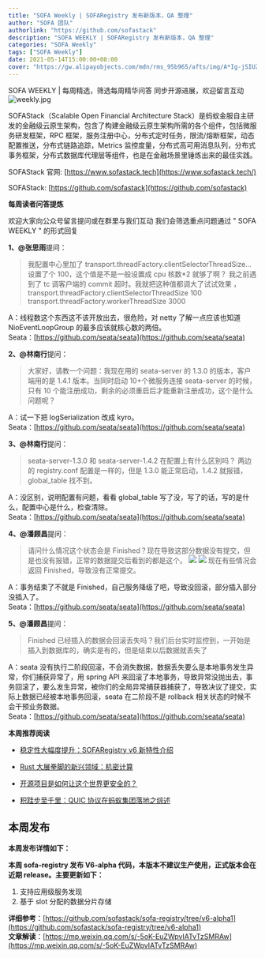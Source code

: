 ```yaml
---
title: "SOFA Weekly | SOFARegistry 发布新版本，QA 整理"
author: "SOFA 团队"
authorlink: "https://github.com/sofastack"
description: "SOFA WEEKLY | SOFARegistry 发布新版本，QA 整理"
categories: "SOFA Weekly"
tags: ["SOFA Weekly"]
date: 2021-05-14T15:00:00+08:00
cover: "https://gw.alipayobjects.com/mdn/rms_95b965/afts/img/A*Ig-jSIUZWx0AAAAAAAAAAAAAARQnAQ"
---
```

SOFA WEEKLY | 每周精选，筛选每周精华问答
同步开源进展，欢迎留言互动
![weekly.jpg](https://gw.alipayobjects.com/mdn/rms_95b965/afts/img/A*ARgKS6SuU7YAAAAAAAAAAAAAARQnAQ)

SOFAStack（Scalable Open Financial Architecture Stack）是蚂蚁金服自主研发的金融级云原生架构，包含了构建金融级云原生架构所需的各个组件，包括微服务研发框架，RPC 框架，服务注册中心，分布式定时任务，限流/熔断框架，动态配置推送，分布式链路追踪，Metrics 监控度量，分布式高可用消息队列，分布式事务框架，分布式数据库代理层等组件，也是在金融场景里锤炼出来的最佳实践。

SOFAStack 官网: [https://www.sofastack.tech](https://www.sofastack.tech/)<br/>

SOFAStack: [https://github.com/sofastack](https://github.com/sofastack)

**每周读者问答提炼**

欢迎大家向公众号留言提问或在群里与我们互动
我们会筛选重点问题通过 
" SOFA WEEKLY " 的形式回复

**1、@张思雨**提问：

> 我配置中心里加了 
> transport.threadFactory.clientSelectorThreadSize...设置了个 100，这个值是不是一般设置成 cpu 核数*2 就够了啊？ 
> 我之前遇到了 tc 调客户端的 commit 超时。我就把这种值都调大了试试效果 ，
> transport.threadFactory.clientSelectorThreadSize 100 
> transport.threadFactory.workerThreadSize 3000

A：线程数这个东西这不该开放出去，很危险，对 netty 了解一点应该也知道 NioEventLoopGroup 的最多应该就核心数的两倍。<br/>
Seata：[https://github.com/seata/seata](https://github.com/seata/seata)

**2、@林南行**提问：

> 大家好，请教一个问题：我现在用的 seata-server 的 1.3.0 的版本，客户端用的是 1.4.1 版本。当同时启动 10+个微服务连接 seata-server 的时候，只有 10 个能注册成功，剩余的必须重启后才能重新注册成功，这个是什么问题呢？

A：试一下把 logSerialization 改成 kyro。<br/>
Seata：[https://github.com/seata/seata](https://github.com/seata/seata)

**3、@林南行**提问：

> seata-server-1.3.0 和 seata-server-1.4.2 在配置上有什么区别吗？
> 两边的 registry.conf 配置是一样的，但是 1.3.0 能正常启动，1.4.2 就报错，global_table 找不到。

A：没区别，说明配置有问题，看看 global_table 写了没，写了的话，写的是什么，配置中心是什么，检查清除。<br/>
Seata：[https://github.com/seata/seata](https://github.com/seata/seata)

**4、@潘顾昌**提问：

> 请问什么情况这个状态会是 Finished？现在导致这部分数据没有提交，但是也没有报错，正常的数据提交后看到的都是这个。
> ![](https://gw.alipayobjects.com/mdn/sofastack/afts/img/A*HIE8T5HyI-4AAAAAAAAAAAAAARQnAQ)
> ![](https://gw.alipayobjects.com/mdn/sofastack/afts/img/A*oR2_S6ncqnkAAAAAAAAAAAAAARQnAQ)
> 现在有些情况会返回 Finished，导致没有正常提交。

A：事务结束了不就是 Finished，自己服务降级了吧，导致没回滚，部分插入部分没插入了。<br/>
Seata：[https://github.com/seata/seata](https://github.com/seata/seata)

**5、@潘顾昌**提问：

> Finished 已经插入的数据会回滚丢失吗？我们后台实时监控到，一开始是插入到数据库的，确实是有的，但是结束以后数据就丢失了

A：seata 没有执行二阶段回滚，不会消失数据，数据丢失要么是本地事务发生异常，你们捕获异常了，用 spring API 来回滚了本地事务，导致异常没抛出去，事务回滚了，要么发生异常，被你们的全局异常捕获器捕获了，导致决议了提交，实际上数据已经被本地事务回滚，seata 在二阶段不是 rollback 相关状态的时候不会干预业务数据。<br/>
Seata：[https://github.com/seata/seata](https://github.com/seata/seata)

**本周推荐阅读**

- [稳定性大幅度提升：SOFARegistry v6 新特性介绍](http://mp.weixin.qq.com/s?__biz=MzUzMzU5Mjc1Nw==&mid=2247487799&idx=1&sn=3f2c120cd6d6e653e0d7c2805e2935ae&chksm=faa0feedcdd777fbebe262adc8ce044455e2056945460d06b5d3af3588dfd3403ca2a976fa37&scene=21)

- [Rust 大展拳脚的新兴领域：机密计算](http://mp.weixin.qq.com/s?__biz=MzUzMzU5Mjc1Nw==&mid=2247487576&idx=1&sn=0d0575395476db930dab4e0f75e863e5&chksm=faa0ff82cdd77694a6fc42e47d6f20c20310b26cedc13f104f979acd1f02eb5a37ea9cdc8ea5&scene=21)

- [开源项目是如何让这个世界更安全的？](http://mp.weixin.qq.com/s?__biz=MzUzMzU5Mjc1Nw==&mid=2247487060&idx=1&sn=48ed2ad1c75daecdbf8bf5f8fb71451e&chksm=faa0e18ecdd768989197c482dda02be2a3eb0f3e3dcac40e1de14229bfb782d4984a150ff19b&scene=21)

- [积跬步至千里：QUIC 协议在蚂蚁集团落地之综述](http://mp.weixin.qq.com/s?__biz=MzUzMzU5Mjc1Nw==&mid=2247487717&idx=1&sn=ca9452cdc10989f61afbac2f012ed712&chksm=faa0ff3fcdd77629d8e5c8f6c42af3b4ea227ee3da3d5cdf297b970f51d18b8b1580aac786c3&scene=21)

## 本周发布

**本周发布详情如下：**

**本周 sofa-registry 发布 V6-alpha 代码，本版本不建议生产使用，正式版本会在近期 release。主要更新如下：**

1. 支持应用级服务发现
2. 基于 slot 分配的数据分片存储

**详细参考**：[https://github.com/sofastack/sofa-registry/tree/v6-alpha1](https://github.com/sofastack/sofa-registry/tree/v6-alpha1)  <br/>
**文章解读**：[https://mp.weixin.qq.com/s/-5oK-EuZWpvIATvTzSMRAw](https://mp.weixin.qq.com/s/-5oK-EuZWpvIATvTzSMRAw)
